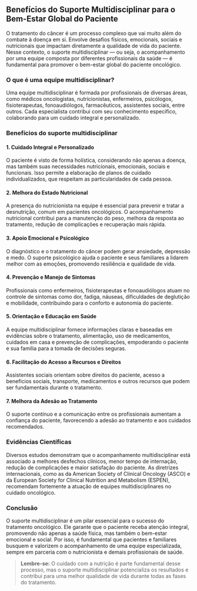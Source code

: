 
## Benefícios do Suporte Multidisciplinar para o Bem-Estar Global do Paciente

O tratamento do câncer é um processo complexo que vai muito além do combate à doença em si. Envolve desafios físicos, emocionais, sociais e nutricionais que impactam diretamente a qualidade de vida do paciente. Nesse contexto, o suporte multidisciplinar — ou seja, o acompanhamento por uma equipe composta por diferentes profissionais da saúde — é fundamental para promover o bem-estar global do paciente oncológico.

### O que é uma equipe multidisciplinar?

Uma equipe multidisciplinar é formada por profissionais de diversas áreas, como médicos oncologistas, nutricionistas, enfermeiros, psicólogos, fisioterapeutas, fonoaudiólogos, farmacêuticos, assistentes sociais, entre outros. Cada especialista contribui com seu conhecimento específico, colaborando para um cuidado integral e personalizado.

### Benefícios do suporte multidisciplinar

#### 1. **Cuidado Integral e Personalizado**
O paciente é visto de forma holística, considerando não apenas a doença, mas também suas necessidades nutricionais, emocionais, sociais e funcionais. Isso permite a elaboração de planos de cuidado individualizados, que respeitam as particularidades de cada pessoa.

#### 2. **Melhora do Estado Nutricional**
A presença do nutricionista na equipe é essencial para prevenir e tratar a desnutrição, comum em pacientes oncológicos. O acompanhamento nutricional contribui para a manutenção do peso, melhora da resposta ao tratamento, redução de complicações e recuperação mais rápida.

#### 3. **Apoio Emocional e Psicológico**
O diagnóstico e o tratamento do câncer podem gerar ansiedade, depressão e medo. O suporte psicológico ajuda o paciente e seus familiares a lidarem melhor com as emoções, promovendo resiliência e qualidade de vida.

#### 4. **Prevenção e Manejo de Sintomas**
Profissionais como enfermeiros, fisioterapeutas e fonoaudiólogos atuam no controle de sintomas como dor, fadiga, náuseas, dificuldades de deglutição e mobilidade, contribuindo para o conforto e autonomia do paciente.

#### 5. **Orientação e Educação em Saúde**
A equipe multidisciplinar fornece informações claras e baseadas em evidências sobre o tratamento, alimentação, uso de medicamentos, cuidados em casa e prevenção de complicações, empoderando o paciente e sua família para a tomada de decisões seguras.

#### 6. **Facilitação do Acesso a Recursos e Direitos**
Assistentes sociais orientam sobre direitos do paciente, acesso a benefícios sociais, transporte, medicamentos e outros recursos que podem ser fundamentais durante o tratamento.

#### 7. **Melhora da Adesão ao Tratamento**
O suporte contínuo e a comunicação entre os profissionais aumentam a confiança do paciente, favorecendo a adesão ao tratamento e aos cuidados recomendados.

### Evidências Científicas

Diversos estudos demonstram que o acompanhamento multidisciplinar está associado a melhores desfechos clínicos, menor tempo de internação, redução de complicações e maior satisfação do paciente. As diretrizes internacionais, como as da American Society of Clinical Oncology (ASCO) e da European Society for Clinical Nutrition and Metabolism (ESPEN), recomendam fortemente a atuação de equipes multidisciplinares no cuidado oncológico.

### Conclusão

O suporte multidisciplinar é um pilar essencial para o sucesso do tratamento oncológico. Ele garante que o paciente receba atenção integral, promovendo não apenas a saúde física, mas também o bem-estar emocional e social. Por isso, é fundamental que pacientes e familiares busquem e valorizem o acompanhamento de uma equipe especializada, sempre em parceria com o nutricionista e demais profissionais de saúde.

> **Lembre-se:** O cuidado com a nutrição é parte fundamental desse processo, mas o suporte multidisciplinar potencializa os resultados e contribui para uma melhor qualidade de vida durante todas as fases do tratamento.
```
